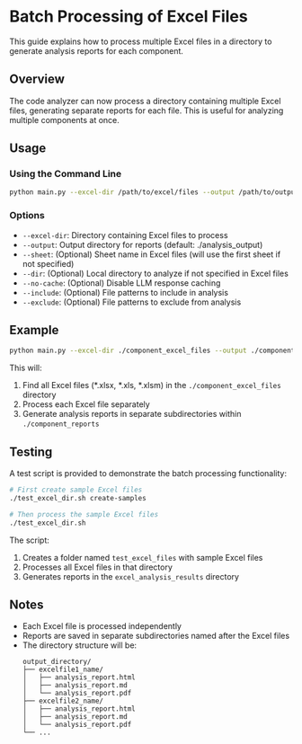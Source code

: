 # Batch Processing of Excel Files

This guide explains how to process multiple Excel files in a directory to generate analysis reports for each component.

## Overview

The code analyzer can now process a directory containing multiple Excel files, generating separate reports for each file. This is useful for analyzing multiple components at once.

## Usage

### Using the Command Line

```bash
python main.py --excel-dir /path/to/excel/files --output /path/to/output/directory
```

### Options

- `--excel-dir`: Directory containing Excel files to process
- `--output`: Output directory for reports (default: ./analysis_output)
- `--sheet`: (Optional) Sheet name in Excel files (will use the first sheet if not specified)
- `--dir`: (Optional) Local directory to analyze if not specified in Excel files
- `--no-cache`: (Optional) Disable LLM response caching
- `--include`: (Optional) File patterns to include in analysis
- `--exclude`: (Optional) File patterns to exclude from analysis

## Example

```bash
python main.py --excel-dir ./component_excel_files --output ./component_reports
```

This will:
1. Find all Excel files (*.xlsx, *.xls, *.xlsm) in the `./component_excel_files` directory
2. Process each Excel file separately
3. Generate analysis reports in separate subdirectories within `./component_reports`

## Testing

A test script is provided to demonstrate the batch processing functionality:

```bash
# First create sample Excel files
./test_excel_dir.sh create-samples

# Then process the sample Excel files
./test_excel_dir.sh
```

The script:
1. Creates a folder named `test_excel_files` with sample Excel files
2. Processes all Excel files in that directory
3. Generates reports in the `excel_analysis_results` directory

## Notes

- Each Excel file is processed independently
- Reports are saved in separate subdirectories named after the Excel files
- The directory structure will be:
  ```
  output_directory/
  ├── excelfile1_name/
  │   ├── analysis_report.html
  │   ├── analysis_report.md
  │   └── analysis_report.pdf
  ├── excelfile2_name/
  │   ├── analysis_report.html
  │   ├── analysis_report.md
  │   └── analysis_report.pdf
  └── ...
  ``` 